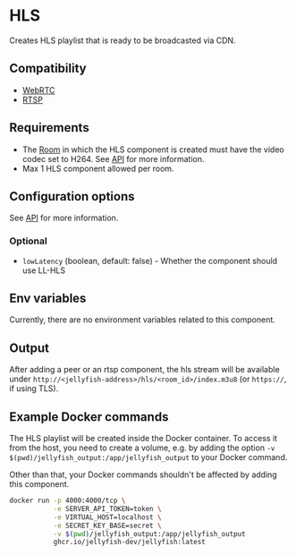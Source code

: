 # HLS

Creates HLS playlist that is ready to be broadcasted via CDN.

## Compatibility

* [WebRTC](../peers/webrtc.md)
* [RTSP](../components/rtsp.md)

## Requirements

* The [Room](../../introduction/basic_concepts\#room) in which the HLS component is created must have the video codec set to H264.
  See [API](../../api_reference/rest_api#tag/room/operation/JellyfishWeb.RoomController.create) for more information.
* Max 1 HLS component allowed per room.

## Configuration options

See [API](../../api_reference/rest_api#tag/component/operation/JellyfishWeb.ComponentController.create) for more information.

### Optional

* `lowLatency` (boolean, default: false) - Whether the component should use LL-HLS

## Env variables

Currently, there are no environment variables related to this component.

## Output

After adding a peer or an rtsp component, the hls stream will be available under `http://<jellyfish-address>/hls/<room_id>/index.m3u8`
(or `https://`, if using TLS).

## Example Docker commands

The HLS playlist will be created inside the Docker container. To access it from the host,
you need to create a volume, e.g. by adding the option `-v $(pwd)/jellyfish_output:/app/jellyfish_output`
to your Docker command.

Other than that, your Docker commands shouldn't be affected by adding this component.

```bash
docker run -p 4000:4000/tcp \
           -e SERVER_API_TOKEN=token \
           -e VIRTUAL_HOST=localhost \
           -e SECRET_KEY_BASE=secret \
           -v $(pwd)/jellyfish_output:/app/jellyfish_output
           ghcr.io/jellyfish-dev/jellyfish:latest
```
